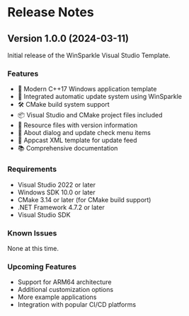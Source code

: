 # Release Notes

## Version 1.0.0 (2024-03-11)

Initial release of the WinSparkle Visual Studio Template.

### Features

- 🚀 Modern C++17 Windows application template
- 🔄 Integrated automatic update system using WinSparkle
- 🛠️ CMake build system support
- 📦 Visual Studio and CMake project files included
- 📝 Resource files with version information
- 💬 About dialog and update check menu items
- 📡 Appcast XML template for update feed
- 📚 Comprehensive documentation

### Requirements

- Visual Studio 2022 or later
- Windows SDK 10.0 or later
- CMake 3.14 or later (for CMake build support)
- .NET Framework 4.7.2 or later
- Visual Studio SDK

### Known Issues

None at this time.

### Upcoming Features

- Support for ARM64 architecture
- Additional customization options
- More example applications
- Integration with popular CI/CD platforms
